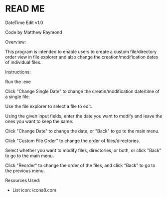 # READ ME

DateTime Edit v1.0

Code by Matthew Raymond

Overview:

This program is intended to enable users to create a custom file/directory order view in file
explorer and also change the creation/modification dates of individual files.


Instructions:

Run the .exe

Click "Change Single Date" to change the creatin/modification date/time of a single file.

Use the file explorer to select a file to edit.

Using the given input fields, enter the date you want to modify and leave the ones you want to
keep the same.

Click "Change Date" to change the date, or "Back" to go to the main menu.

Click "Custom File Order" to change the order of files/directories.

Select whether you want to modify files, directories, or both, or click "Back" to go to the
main menu.

Click "Reorder" to change the order of the files, and click "Back" to go to the previous menu.


Resources Used:
- List icon: icons8.com